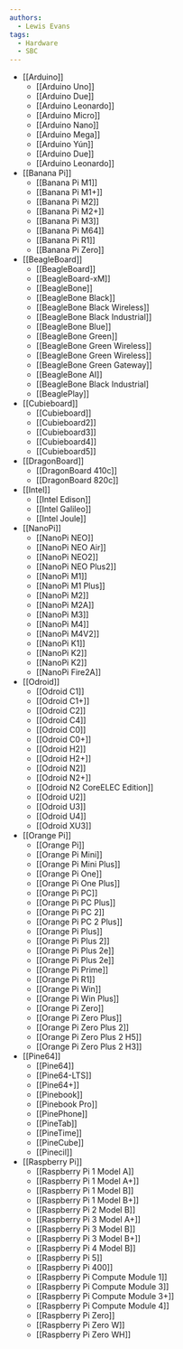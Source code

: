 ```yaml
---
authors:
  - Lewis Evans
tags:
  - Hardware
  - SBC
---
```

- [[Arduino]]
    - [[Arduino Uno]]
    - [[Arduino Due]]
    - [[Arduino Leonardo]]
    - [[Arduino Micro]]
    - [[Arduino Nano]]
    - [[Arduino Mega]]
    - [[Arduino Yún]]
    - [[Arduino Due]]
    - [[Arduino Leonardo]]
- [[Banana Pi]]
    - [[Banana Pi M1]]
    - [[Banana Pi M1+]]
    - [[Banana Pi M2]]
    - [[Banana Pi M2+]]
    - [[Banana Pi M3]]
    - [[Banana Pi M64]]
    - [[Banana Pi R1]]
    - [[Banana Pi Zero]]
- [[BeagleBoard]]
    - [[BeagleBoard]]
    - [[BeagleBoard-xM]]
    - [[BeagleBone]]
    - [[BeagleBone Black]]
    - [[BeagleBone Black Wireless]]
    - [[BeagleBone Black Industrial]]
    - [[BeagleBone Blue]]
    - [[BeagleBone Green]]
    - [[BeagleBone Green Wireless]]
    - [[BeagleBone Green Wireless]]
    - [[BeagleBone Green Gateway]]
    - [[BeagleBone AI]]
    - [[BeagleBone Black Industrial]
    - [[BeaglePlay]]
- [[Cubieboard]]
    - [[Cubieboard]]
    - [[Cubieboard2]]
    - [[Cubieboard3]]
    - [[Cubieboard4]]
    - [[Cubieboard5]]
- [[DragonBoard]]
    - [[DragonBoard 410c]]
    - [[DragonBoard 820c]]
- [[Intel]]
    - [[Intel Edison]]
    - [[Intel Galileo]]
    - [[Intel Joule]]
- [[NanoPi]]
    - [[NanoPi NEO]]
    - [[NanoPi NEO Air]]
    - [[NanoPi NEO2]]
    - [[NanoPi NEO Plus2]]
    - [[NanoPi M1]]
    - [[NanoPi M1 Plus]]
    - [[NanoPi M2]]
    - [[NanoPi M2A]]
    - [[NanoPi M3]]
    - [[NanoPi M4]]
    - [[NanoPi M4V2]]
    - [[NanoPi K1]]
    - [[NanoPi K2]]
    - [[NanoPi K2]]
    - [[NanoPi Fire2A]]
- [[Odroid]]
    - [[Odroid C1]]
    - [[Odroid C1+]]
    - [[Odroid C2]]
    - [[Odroid C4]]
    - [[Odroid C0]]
    - [[Odroid C0+]]
    - [[Odroid H2]]
    - [[Odroid H2+]]
    - [[Odroid N2]]
    - [[Odroid N2+]]
    - [[Odroid N2 CoreELEC Edition]]
    - [[Odroid U2]]
    - [[Odroid U3]]
    - [[Odroid U4]]
    - [[Odroid XU3]]
- [[Orange Pi]]
    - [[Orange Pi]]
    - [[Orange Pi Mini]]
    - [[Orange Pi Mini Plus]]
    - [[Orange Pi One]]
    - [[Orange Pi One Plus]]
    - [[Orange Pi PC]]
    - [[Orange Pi PC Plus]]
    - [[Orange Pi PC 2]]
    - [[Orange Pi PC 2 Plus]]
    - [[Orange Pi Plus]]
    - [[Orange Pi Plus 2]]
    - [[Orange Pi Plus 2e]]
    - [[Orange Pi Plus 2e]]
    - [[Orange Pi Prime]]
    - [[Orange Pi R1]]
    - [[Orange Pi Win]]
    - [[Orange Pi Win Plus]]
    - [[Orange Pi Zero]]
    - [[Orange Pi Zero Plus]]
    - [[Orange Pi Zero Plus 2]]
    - [[Orange Pi Zero Plus 2 H5]]
    - [[Orange Pi Zero Plus 2 H3]]
- [[Pine64]]
    - [[Pine64]]
    - [[Pine64-LTS]]
    - [[Pine64+]]
    - [[Pinebook]]
    - [[Pinebook Pro]]
    - [[PinePhone]]
    - [[PineTab]]
    - [[PineTime]]
    - [[PineCube]]
    - [[Pinecil]]
- [[Raspberry Pi]]
    - [[Raspberry Pi 1 Model A]]
    - [[Raspberry Pi 1 Model A+]]
    - [[Raspberry Pi 1 Model B]]
    - [[Raspberry Pi 1 Model B+]]
    - [[Raspberry Pi 2 Model B]]
    - [[Raspberry Pi 3 Model A+]]
    - [[Raspberry Pi 3 Model B]]
    - [[Raspberry Pi 3 Model B+]]
    - [[Raspberry Pi 4 Model B]]
    - [[Raspberry Pi 5]]
    - [[Raspberry Pi 400]]
    - [[Raspberry Pi Compute Module 1]]
    - [[Raspberry Pi Compute Module 3]]
    - [[Raspberry Pi Compute Module 3+]]
    - [[Raspberry Pi Compute Module 4]]
    - [[Raspberry Pi Zero]]
    - [[Raspberry Pi Zero W]]
    - [[Raspberry Pi Zero WH]]